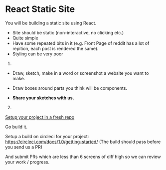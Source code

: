 # React Static Site

You will be building a static site using React. 

* Site should be static (non-interactive, no clicking etc.)
* Quite simple
* Have some repeated bits in it (e.g. Front Page of reddit has a lot of repition, each post is rendered the same).
* Styling can be very poor

1. 

* Draw, sketch, make in a word or screenshot a website you want to make.

* Draw boxes around parts you think will be components.

* **Share your sketches with us.**

2.

[Setup your project in a fresh repo](./cloneReactSeedInstructions.md)

Go build it. 

Setup a build on circleci for your project: https://circleci.com/docs/1.0/getting-started/ (The build should pass before you send us a PR)

And submit PRs which are less than 6 screens of diff high so we can review your work / progress.


